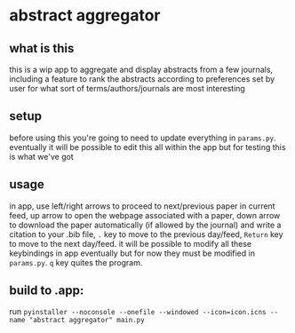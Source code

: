 # abstract aggregator

## what is this
this is a wip app to aggregate and display abstracts from a few journals, including a feature to rank the abstracts according to preferences set by user for what sort of terms/authors/journals are most interesting

## setup
before using this you're going to need to update everything in `params.py`. eventually it will be possible to edit this all within the app but for testing this is what we've got

## usage
in app, use left/right arrows to proceed to next/previous paper in current feed, up arrow to open the webpage associated with a paper, down arrow to download the paper automatically (if allowed by the journal) and write a citation to your .bib file, `.` key to move to the previous day/feed, `Return` key to move to the next day/feed. it will be possible to modify all these keybindings in app eventually but for now they must be modified in `params.py`. `q` key quites the program.

## build to .app:
run `pyinstaller --noconsole --onefile --windowed --icon=icon.icns --name "abstract aggregator" main.py`